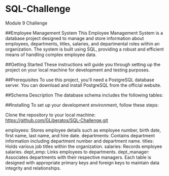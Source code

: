 # SQL-Challenge
Module 9 Challenge

##Employee Management System
This Employee Management System is a database project designed to manage and store information about employees, departments, titles, salaries, and departmental roles within an organization. The system is built using SQL, providing a robust and efficient means of handling complex employee data.

##Getting Started
These instructions will guide you through setting up the project on your local machine for development and testing purposes.

##Prerequisites
To use this project, you'll need a PostgreSQL database server. You can download and install PostgreSQL from the official website.

##Schema Description
The database schema includes the following tables:

##Installing
To set up your development environment, follow these steps:

Clone the repository to your local machine:
https://github.com/GLiberatos/SQL-Challenge.git


employees: Stores employee details such as employee number, birth date, first name, last name, and hire date.
departments: Contains department information including department number and department name.
titles: Holds various job titles within the organization.
salaries: Records employee salaries.
dept_emp: Links employees to departments.
dept_manager: Associates departments with their respective managers.
Each table is designed with appropriate primary keys and foreign keys to maintain data integrity and relationships.
